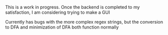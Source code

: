 This is a work in progress. Once the backend is completed to my satisfaction, I am considering trying to make a GUI

Currently has bugs with the more complex regex strings, but the conversion to DFA and minimization of DFA both function normally
